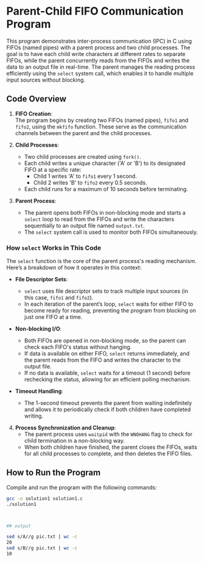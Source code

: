 # Parent-Child FIFO Communication Program

This program demonstrates inter-process communication (IPC) in C using FIFOs (named pipes) with a parent process and two child processes. The goal is to have each child write characters at different rates to separate FIFOs, while the parent concurrently reads from the FIFOs and writes the data to an output file in real-time. The parent manages the reading process efficiently using the `select` system call, which enables it to handle multiple input sources without blocking.

## Code Overview

1. **FIFO Creation**:  
   The program begins by creating two FIFOs (named pipes), `fifo1` and `fifo2`, using the `mkfifo` function. These serve as the communication channels between the parent and the child processes.

2. **Child Processes**:  
   - Two child processes are created using `fork()`.
   - Each child writes a unique character ('A' or 'B') to its designated FIFO at a specific rate:
     - Child 1 writes 'A' to `fifo1` every 1 second.
     - Child 2 writes 'B' to `fifo2` every 0.5 seconds.
   - Each child runs for a maximum of 10 seconds before terminating.

3. **Parent Process**:  
   - The parent opens both FIFOs in non-blocking mode and starts a `select` loop to read from the FIFOs and write the characters sequentially to an output file named `output.txt`.
   - The `select` system call is used to monitor both FIFOs simultaneously.

### How `select` Works in This Code

The `select` function is the core of the parent process's reading mechanism. Here’s a breakdown of how it operates in this context:

- **File Descriptor Sets**:  
  - `select` uses file descriptor sets to track multiple input sources (in this case, `fifo1` and `fifo2`).
  - In each iteration of the parent’s loop, `select` waits for either FIFO to become ready for reading, preventing the program from blocking on just one FIFO at a time.

- **Non-blocking I/O**:  
  - Both FIFOs are opened in non-blocking mode, so the parent can check each FIFO's status without hanging.
  - If data is available on either FIFO, `select` returns immediately, and the parent reads from the FIFO and writes the character to the output file.
  - If no data is available, `select` waits for a timeout (1 second) before rechecking the status, allowing for an efficient polling mechanism.

- **Timeout Handling**:  
  - The 1-second timeout prevents the parent from waiting indefinitely and allows it to periodically check if both children have completed writing.

4. **Process Synchronization and Cleanup**:  
   - The parent process uses `waitpid` with the `WNOHANG` flag to check for child termination in a non-blocking way.
   - When both children have finished, the parent closes the FIFOs, waits for all child processes to complete, and then deletes the FIFO files.

## How to Run the Program

Compile and run the program with the following commands:

```bash
gcc -o solution1 solution1.c
./solution1



## output

sed s/A//g pic.txt | wc -c
20
sed s/B//g pic.txt | wc -c
10